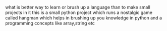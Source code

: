 what is better way to learn or brush up a language than to make small projects in it 
this is a small python project which runs a nostalgic game called hangman which helps in brushing up you knowledge in python and a programming concepts like array,string etc
